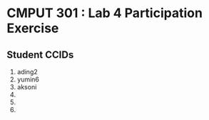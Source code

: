# CMPUT 301 : Lab 4 Participation Exercise

## Student CCIDs
1. ading2
2. yumin6
3. aksoni
4.
5.
6.
